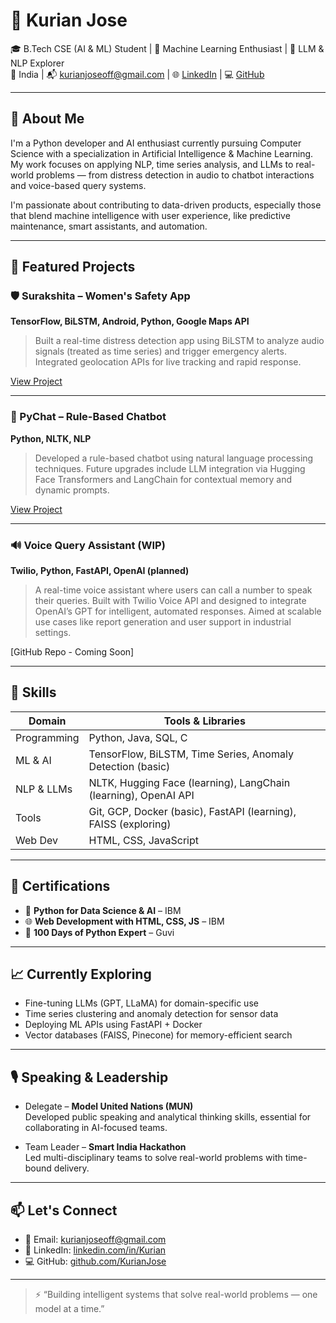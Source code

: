 # 👋 Kurian Jose

🎓 B.Tech CSE (AI & ML) Student | 🤖 Machine Learning Enthusiast | 🧠 LLM & NLP Explorer  
📍 India | 📬 kurianjoseoff@gmail.com | 🌐 [LinkedIn](https://www.linkedin.com/in/Kurian) | 💻 [GitHub](https://github.com/KurianJose)

---

## 🧠 About Me

I'm a Python developer and AI enthusiast currently pursuing Computer Science with a specialization in Artificial Intelligence & Machine Learning. My work focuses on applying NLP, time series analysis, and LLMs to real-world problems — from distress detection in audio to chatbot interactions and voice-based query systems.

I'm passionate about contributing to data-driven products, especially those that blend machine intelligence with user experience, like predictive maintenance, smart assistants, and automation.

---

## 🚀 Featured Projects


### 🛡️ Surakshita – Women's Safety App  
**TensorFlow, BiLSTM, Android, Python, Google Maps API**  
> Built a real-time distress detection app using BiLSTM to analyze audio signals (treated as time series) and trigger emergency alerts. Integrated geolocation APIs for live tracking and rapid response.

[View Project](#)

---

### 💬 PyChat – Rule-Based Chatbot  
**Python, NLTK, NLP**  
> Developed a rule-based chatbot using natural language processing techniques. Future upgrades include LLM integration via Hugging Face Transformers and LangChain for contextual memory and dynamic prompts.

[View Project](#)

---
### 🔊 Voice Query Assistant (WIP)
**Twilio, Python, FastAPI, OpenAI (planned)**  
> A real-time voice assistant where users can call a number to speak their queries. Built with Twilio Voice API and designed to integrate OpenAI’s GPT for intelligent, automated responses. Aimed at scalable use cases like report generation and user support in industrial settings.

[GitHub Repo - Coming Soon]

---
## 🧰 Skills

| Domain             | Tools & Libraries                                       |
|--------------------|---------------------------------------------------------|
| Programming        | Python, Java, SQL, C                                    |
| ML & AI            | TensorFlow, BiLSTM, Time Series, Anomaly Detection (basic) |
| NLP & LLMs         | NLTK, Hugging Face (learning), LangChain (learning), OpenAI API |
| Tools              | Git, GCP, Docker (basic), FastAPI (learning), FAISS (exploring) |
| Web Dev            | HTML, CSS, JavaScript                                   |

---

## 📜 Certifications

- 🧠 **Python for Data Science & AI** – IBM
- 🌐 **Web Development with HTML, CSS, JS** – IBM
- 🐍 **100 Days of Python Expert** – Guvi

---

## 📈 Currently Exploring

- Fine-tuning LLMs (GPT, LLaMA) for domain-specific use
- Time series clustering and anomaly detection for sensor data
- Deploying ML APIs using FastAPI + Docker
- Vector databases (FAISS, Pinecone) for memory-efficient search

---

## 🎙️ Speaking & Leadership

- Delegate – **Model United Nations (MUN)**  
  Developed public speaking and analytical thinking skills, essential for collaborating in AI-focused teams.

- Team Leader – **Smart India Hackathon**  
  Led multi-disciplinary teams to solve real-world problems with time-bound delivery.

---

## 📫 Let's Connect

- 📧 Email: kurianjoseoff@gmail.com  
- 💼 LinkedIn: [linkedin.com/in/Kurian](https://www.linkedin.com/in/Kurian)  
- 💻 GitHub: [github.com/KurianJose](https://github.com/KurianJose)

---

> ⚡ “Building intelligent systems that solve real-world problems — one model at a time.”

